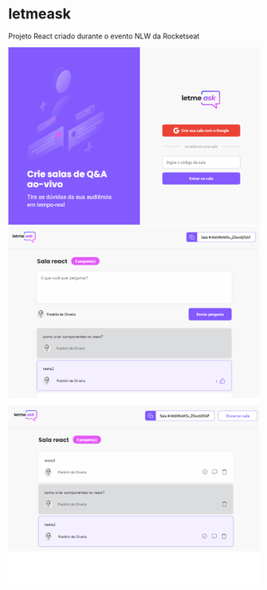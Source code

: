 # letmeask
Projeto React criado durante o evento NLW da Rocketseat

![](https://github.com/franklindeoliveira/letmeask/blob/master/prints/01-home.png)
![](https://github.com/franklindeoliveira/letmeask/blob/master/prints/02-questions.png)
![](https://github.com/franklindeoliveira/letmeask/blob/master/prints/03-questions-admin.png)
